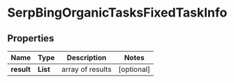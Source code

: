# SerpBingOrganicTasksFixedTaskInfo


## Properties

| Name | Type | Description | Notes |
|------------ | ------------- | ------------- | -------------|
**result** | **List<SerpBingOrganicTasksFixedResultInfo>** | array of results |[optional]|